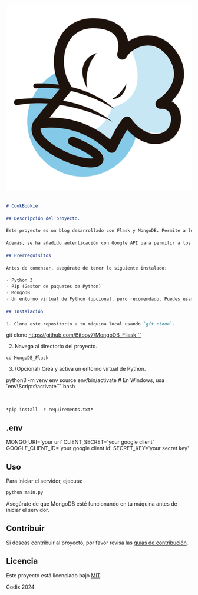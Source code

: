 

![cookbookie](static/img/logo.png)
```markdown

# CookBookie

## Descripción del proyecto.

Este proyecto es un blog desarrollado con Flask y MongoDB. Permite a los usuarios crear y gestionar publicaciones en el blog. Utiliza una base de datos MongoDB para almacenar la información de las publicaciones y los usuarios.

Además, se ha añadido autenticación con Google API para permitir a los usuarios iniciar sesión con sus cuentas de Google. Esto proporciona una capa adicional de seguridad y facilita el acceso al blog.

## Prerrequisitos

Antes de comenzar, asegúrate de tener lo siguiente instalado:

- Python 3
- Pip (Gestor de paquetes de Python)
- MongoDB
- Un entorno virtual de Python (opcional, pero recomendado. Puedes usar `venv` o `conda`)

## Instalación

1. Clona este repositorio a tu máquina local usando `git clone`.

```
git clone https://github.com/Bitboy7/MongoDB_Fllask```

2. Navega al directorio del proyecto.

```
cd MongoDB_Flask
```
3. (Opcional) Crea y activa un entorno virtual de Python.

python3 -m venv env
source env/bin/activate  # En Windows, usa `env\Scripts\activate````bash


```4. Instala las dependencias necesarias.


*pip install -r requirements.txt*

```
## .env

MONGO_URI='your uri'
CLIENT_SECRET='your google client'
GOOGLE_CLIENT_ID='your google client id'
SECRET_KEY='your secret key'

## Uso

Para iniciar el servidor, ejecuta:

```bash
python main.py
```

Asegúrate de que MongoDB esté funcionando en tu máquina antes de iniciar el servidor.

## Contribuir

Si deseas contribuir al proyecto, por favor revisa las [guías de contribución](CONTRIBUTING.md).

## Licencia

Este proyecto está licenciado bajo [MIT](LICENSE).

Codix 2024.
